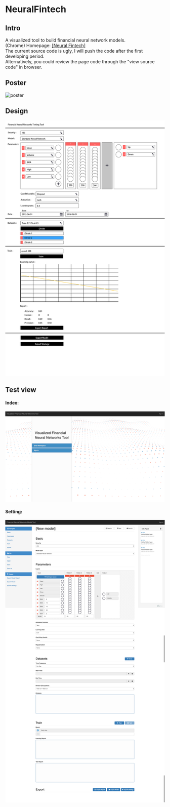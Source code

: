 # NeuralFintech

## Intro  
A visualized tool to build financial neural network models.  
(Chrome) Homepage: [[Neural Fintech]](http://www.neuralfintech.com/)  
The current source code is ugly, I will push the code after the first developing period.   
Alternatively, you could review the page code through the "view source code" in browser.  
  
## Poster  
![poster](https://github.com/curme/NeuralFintech/blob/master/doc/images/poster.jpg)
  
## Design  
![design](https://github.com/curme/NeuralFintech/blob/master/doc/images/design.jpg) 
  


## Test view  
#### Index:  
![index](https://github.com/curme/NeuralFintech/blob/master/doc/images/index.png)  
#### Setting:
![setting](https://github.com/curme/NeuralFintech/blob/master/doc/images/setting-model.png)  

